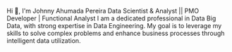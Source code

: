Hi 👋, I'm Johnny Ahumada Pereira
Data Scientist & Analyst || PMO Developer | Functional Analyst
I am a dedicated professional in Data Big Data, with strong expertise in Data Engineering. My goal is to leverage my skills to solve complex problems and enhance business processes through intelligent data utilization.
